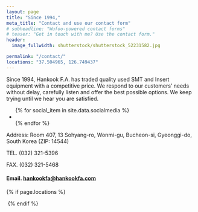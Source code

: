 ```yaml
---
layout: page
title: "Since 1994,"
meta_title: "Contact and use our contact form"
# subheadline: "Wufoo-powered contact forms"
# teaser: "Get in touch with me? Use the contact form."
header:
  image_fullwidth: shutterstock/shutterstock_52231582.jpg

permalink: "/contact/"
locations: "37.504965, 126.749437"
---
```


Since 1994, Hankook F.A. has traded quality used SMT and Insert equipment with a competitive price. We respond to our customers’ needs without delay, carefully listen and offer the best possible options. We keep trying until we hear you are satisfied.

<ul class="inline-list social-icons">
{% for social_item in site.data.socialmedia %}
  <li><a href="{{ social_item.url }}" target="_blank" class="{{ social_item.class }}" title="{{ social_item.title }}"></a></li>
{% endfor %}
</ul>


Address: Room 407, 13 Sohyang-ro, Wonmi-gu, Bucheon-si, Gyeonggi-do, South Korea (ZIP: 14544)

TEL. (032) 321-5396  

FAX. (032) 321-5468  

#### Email. [hankookfa@hankookfa.com](mailto:hankookfa@hankookfa.com) ####     




{% if page.locations %}
<div>
<p></p>
</div>
<a href="https://www.google.com/maps/place/37%C2%B030'17.9%22N+126%C2%B044'58.0%22E/@37.504965,126.7472483,17z/data=!3m1!4b1!4m5!3m4!1s0x0:0x0!8m2!3d37.504965!4d126.749437" target="_blank"><img src="http://maps.googleapis.com/maps/api/staticmap?{% for location in page.locations %}{% if forloop.first %}center={{location}}&markers=color:red%7C{{location}}{% else %}&markers=color:red%7C{{location}}{% endif %}{% endfor %}&zoom={% if page.zoom %}{{page.zoom}}{% else %}14{% endif %}&size=300x200&scale=2&sensor=false&visual_refresh=true" alt=""></a>
{% endif %}
